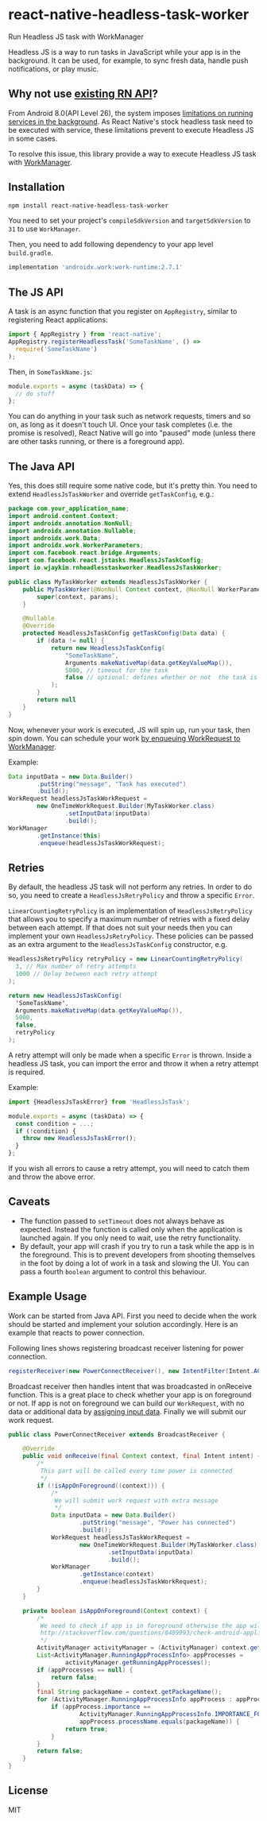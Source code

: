 # react-native-headless-task-worker

Run Headless JS task with WorkManager

Headless JS is a way to run tasks in JavaScript while your app is in the background. It can be used, for example, to sync fresh data, handle push notifications, or play music.

## Why not use [existing RN API](https://reactnative.dev/docs/headless-js-android)?

From Android 8.0(API Level 26), the system imposes [limitations on running services in the background][0]. As React Native's stock headless task need to be executed with service, these limitations prevent to execute Headless JS in some cases.

To resolve this issue, this library provide a way to execute Headless JS task with [WorkManager](https://developer.android.com/topic/libraries/architecture/workmanager).

## Installation

```sh
npm install react-native-headless-task-worker
```

You need to set your project's `compileSdkVersion` and `targetSdkVersion` to `31` to use `WorkManager`.

Then, you need to add following dependency to your app level `build.gradle`.

```gradle
implementation 'androidx.work:work-runtime:2.7.1'
```

## The JS API

A task is an async function that you register on `AppRegistry`, similar to registering React applications:

```jsx
import { AppRegistry } from 'react-native';
AppRegistry.registerHeadlessTask('SomeTaskName', () =>
  require('SomeTaskName')
);
```

Then, in `SomeTaskName.js`:

```jsx
module.exports = async (taskData) => {
  // do stuff
};
```

You can do anything in your task such as network requests, timers and so on, as long as it doesn't touch UI. Once your task completes (i.e. the promise is resolved), React Native will go into "paused" mode (unless there are other tasks running, or there is a foreground app).

## The Java API

Yes, this does still require some native code, but it's pretty thin. You need to extend `HeadlessJsTaskWorker` and override `getTaskConfig`, e.g.:

```java
package com.your_application_name;
import android.content.Context;
import androidx.annotation.NonNull;
import androidx.annotation.Nullable;
import androidx.work.Data;
import androidx.work.WorkerParameters;
import com.facebook.react.bridge.Arguments;
import com.facebook.react.jstasks.HeadlessJsTaskConfig;
import io.wjaykim.rnheadlesstaskworker.HeadlessJsTaskWorker;

public class MyTaskWorker extends HeadlessJsTaskWorker {
    public MyTaskWorker(@NonNull Context context, @NonNull WorkerParameters params) {
        super(context, params);
    }

    @Nullable
    @Override
    protected HeadlessJsTaskConfig getTaskConfig(Data data) {
        if (data != null) {
            return new HeadlessJsTaskConfig(
                "SomeTaskName",
                Arguments.makeNativeMap(data.getKeyValueMap()),
                5000, // timeout for the task
                false // optional: defines whether or not  the task is allowed in foreground. Default is false
            );
        }
        return null
    }
}
```

Now, whenever your work is executed, JS will spin up, run your task, then spin down. You can schedule your work [by enqueuing WorkRequest to WorkManager][1].

Example:

```java
Data inputData = new Data.Builder()
        .putString("message", "Task has executed")
        .build();
WorkRequest headlessJsTaskWorkRequest =
        new OneTimeWorkRequest.Builder(MyTaskWorker.class)
                .setInputData(inputData)
                .build();
WorkManager
        .getInstance(this)
        .enqueue(headlessJsTaskWorkRequest);
```

## Retries

By default, the headless JS task will not perform any retries. In order to do so, you need to create a `HeadlessJsRetryPolicy` and throw a specific `Error`.

`LinearCountingRetryPolicy` is an implementation of `HeadlessJsRetryPolicy` that allows you to specify a maximum number of retries with a fixed delay between each attempt. If that does not suit your needs then you can implement your own `HeadlessJsRetryPolicy`. These policies can be passed as an extra argument to the `HeadlessJsTaskConfig` constructor, e.g.

```java
HeadlessJsRetryPolicy retryPolicy = new LinearCountingRetryPolicy(
  3, // Max number of retry attempts
  1000 // Delay between each retry attempt
);

return new HeadlessJsTaskConfig(
  'SomeTaskName',
  Arguments.makeNativeMap(data.getKeyValueMap()),
  5000,
  false,
  retryPolicy
);
```

A retry attempt will only be made when a specific `Error` is thrown. Inside a headless JS task, you can import the error and throw it when a retry attempt is required.

Example:

```jsx
import {HeadlessJsTaskError} from 'HeadlessJsTask';

module.exports = async (taskData) => {
  const condition = ...;
  if (!condition) {
    throw new HeadlessJsTaskError();
  }
};
```

If you wish all errors to cause a retry attempt, you will need to catch them and throw the above error.

## Caveats

- The function passed to `setTimeout` does not always behave as expected. Instead the function is called only when the application is launched again. If you only need to wait, use the retry functionality.
- By default, your app will crash if you try to run a task while the app is in the foreground. This is to prevent developers from shooting themselves in the foot by doing a lot of work in a task and slowing the UI. You can pass a fourth `boolean` argument to control this behaviour.

## Example Usage

Work can be started from Java API. First you need to decide when the work should be started and implement your solution accordingly. Here is an example that reacts to power connection.

Following lines shows registering broadcast receiver listening for power connection.

```java
registerReceiver(new PowerConnectReceiver(), new IntentFilter(Intent.ACTION_POWER_CONNECTED));
```

Broadcast receiver then handles intent that was broadcasted in onReceive function. This is a great place to check whether your app is on foreground or not. If app is not on foreground we can build our `WorkRequest`, with no data or additional data by [assigning input data][2]. Finally we will submit our work request.

```java
public class PowerConnectReceiver extends BroadcastReceiver {

    @Override
    public void onReceive(final Context context, final Intent intent) {
        /*
         This part will be called every time power is connected
         */
        if (!isAppOnForeground((context))) {
            /*
             We will submit work request with extra message
             */
            Data inputData = new Data.Builder()
                    .putString("message", "Power has connected")
                    .build();
            WorkRequest headlessJsTaskWorkRequest =
                    new OneTimeWorkRequest.Builder(MyTaskWorker.class)
                            .setInputData(inputData)
                            .build();
            WorkManager
                    .getInstance(context)
                    .enqueue(headlessJsTaskWorkRequest);
        }
    }

    private boolean isAppOnForeground(Context context) {
        /*
         We need to check if app is in foreground otherwise the app will crash.
         http://stackoverflow.com/questions/8489993/check-android-application-is-in-foreground-or-not
         */
        ActivityManager activityManager = (ActivityManager) context.getSystemService(Context.ACTIVITY_SERVICE);
        List<ActivityManager.RunningAppProcessInfo> appProcesses =
                activityManager.getRunningAppProcesses();
        if (appProcesses == null) {
            return false;
        }
        final String packageName = context.getPackageName();
        for (ActivityManager.RunningAppProcessInfo appProcess : appProcesses) {
            if (appProcess.importance ==
                    ActivityManager.RunningAppProcessInfo.IMPORTANCE_FOREGROUND &&
                    appProcess.processName.equals(packageName)) {
                return true;
            }
        }
        return false;
    }
}
```

[0]: https://developer.android.com/about/versions/oreo/background#services

[1]: https://developer.android.com/topic/libraries/architecture/workmanager/how-to/define-work

[2]: https://developer.android.com/topic/libraries/architecture/workmanager/how-to/define-work#input_output

## License

MIT
